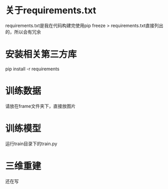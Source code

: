 # 关于requirements.txt
requirements.txt是我在代码构建完使用pip freeze > requirements.txt直接列出的，所以会有冗余

# 安装相关第三方库
pip install -r requirements

# 训练数据
请放在frame文件夹下，直接放图片

# 训练模型
运行train目录下的train.py

# 三维重建
还在写